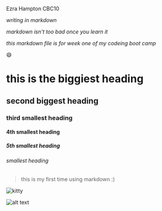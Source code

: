 Ezra Hampton CBC10

_writing in markdown_

*markdown isn't too bad once you learn it*

_*this markdown file is for week one of my codeing boot camp*_

:smile:

# this is the biggiest heading 
## second biggest heading
### third smallest heading
#### 4th smallest heading
##### 5th smallest heading 
###### smallest heading

> this is my first time using markdown :)

![kitty](https://upload.wikimedia.org/wikipedia/commons/c/cd/Stray_kitten_Rambo002.jpg)

![alt text](https://images.unsplash.com/photo-1527295110-5145f6b148d0?ixlib=rb-1.2.1&ixid=eyJhcHBfaWQiOjEyMDd9&auto=format&fit=crop&w=1017&q=80) 
